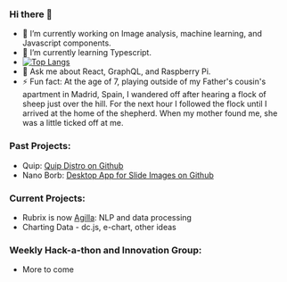 ### Hi there 👋

- 🔭 I’m currently working on Image analysis, machine learning, and Javascript components.
- 🌱 I’m currently learning Typescript.
- [![Top Langs](https://github-readme-stats.vercel.app/api/top-langs/?username=anuraghazra)](https://github.com/jbalsamo/github-readme-stats)
- 💬 Ask me about React, GraphQL, and Raspberry Pi.
- ⚡ Fun fact: At the age of 7, playing outside of my Father's cousin's apartment in Madrid, Spain, I wandered off after hearing a flock of sheep just over the hill.  For the next hour I followed the flock until I arrived at the home of the shepherd.  When my mother found me, she was a little ticked off at me.

### Past Projects:
- Quip: [Quip Distro on Github](https://github.com/SBU-BMI/quip_distro)
- Nano Borb: [Desktop App for Slide Images on Github](https://github.com/SBU-BMI/Nanoborb) 

### Current Projects:
- Rubrix is now [Agilla](https://www.argilla.io/): NLP and data processing
- Charting Data - dc.js, e-chart, other ideas

### Weekly Hack-a-thon and Innovation Group:
- More to come

<!--
**jbalsamo/jbalsamo** is a ✨ _special_ ✨ repository because its `README.md` (this file) appears on your GitHub profile.

Here are some ideas to get you started:
[![Top Langs](https://github-readme-stats.vercel.app/api/top-langs/?username=anuraghazra)](https://github.com/jbalsamo/github-readme-stats)


-->
